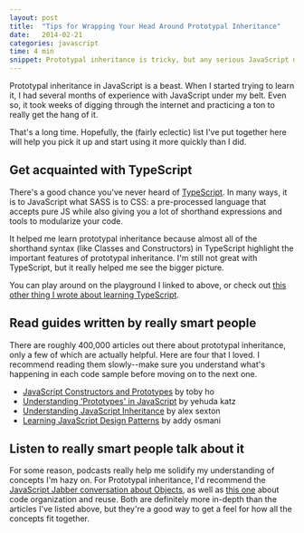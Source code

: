 ```yaml
---
layout: post
title:  "Tips for Wrapping Your Head Around Prototypal Inheritance"
date:   2014-02-21
categories: javascript
time: 4 min
snippet: Prototypal inheritance is tricky, but any serious JavaScript developer needs to know it inside and out. Here's a pretty diverse set of resources that helped me learn the basics.
---
```


Prototypal inheritance in JavaScript is a beast. When I started trying to learn it, I had several months of experience with JavaScript under my belt. Even so, it took weeks of digging through the internet and practicing a ton to really get the hang of it. 

That's a long time. Hopefully, the (fairly eclectic) list I've put together here will help you pick it up and start using it more quickly than I did. 

## Get acquainted with TypeScript

There's a good chance you've never heard of [TypeScript](http://typescriptlang.org). In many ways, it is to JavaScript what SASS is to CSS: a pre-processed language that accepts pure JS while also giving you a lot of shorthand expressions and tools to modularize your code. 

It helped me learn prototypal inheritance because almost all of the shorthand syntax (like Classes and Constructors) in TypeScript highlight the important features of prototypal inheritance. I'm still not great with TypeScript, but it really helped me see the bigger picture. 

You can play around on the playground I linked to above, or check out [this other thing I wrote about learning TypeScript](http://devbryce.com/javascript/getting-started-with-typescript.html).

## Read guides written by really smart people

There are roughly 400,000 articles out there about prototypal inheritance, only a few of which are actually helpful. Here are four that I loved. I recommend reading them slowly--make sure you understand what's happening in each code sample before moving on to the next one. 

- [JavaScript Constructors and Prototypes](http://tobyho.com/2010/11/22/javascript-constructors-and/) by toby ho
- [Understanding 'Prototypes' in JavaScript](http://yehudakatz.com/2011/08/12/understanding-prototypes-in-javascript/) by yehuda katz
- [Understanding JavaScript Inheritance](https://alexsexton.com/blog/2013/04/understanding-javascript-inheritance/) by alex sexton
- [Learning JavaScript Design Patterns](http://addyosmani.com/resources/essentialjsdesignpatterns/book/) by addy osmani

## Listen to really smart people talk about it

For some reason, podcasts really help me solidify my understanding of concepts I'm hazy on. For Prototypal inheritance, I'd recommend the [JavaScript Jabber conversation about Objects](http://javascriptjabber.com/005-jsj-javascript-objects/), as well as [this one](http://javascriptjabber.com/026-jsj-code-organization-and-reuse/) about code organization and reuse. Both are definitely more in-depth than the articles I've listed above, but they're a good way to get a feel for how all the concepts fit together. 



